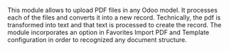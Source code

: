 This module allows to upload PDF files in any Odoo model. It processes
each of the files and converts it into a new record. Technically, the
pdf is transformed into text and that text is processed to create the
record. The module incorporates an option in Favorites Import PDF and
Template configuration in order to recognized any document structure.

